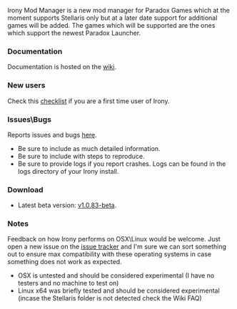 Irony Mod Manager is a new mod manager for Paradox Games which at the moment supports Stellaris only but at a later date support for additional games will be added. The games which will be supported are the ones which support the newest Paradox Launcher.

### Documentation
Documentation is hosted on the [wiki](https://github.com/bcssov/IronyModManager/wiki).

### New users
Check this [checklist](https://github.com/bcssov/IronyModManager/wiki/New-User-Checklist) if you are a first time user of Irony.

### Issues\Bugs
Reports issues and bugs [here](https://github.com/bcssov/IronyModManager/issues). 
* Be sure to include as much detailed information.
* Be sure to include with steps to reproduce.
* Be sure to provide logs if you report crashes. Logs can be found in the logs directory of your Irony install.

### Download
* Latest beta version: [v1.0.83-beta](https://github.com/bcssov/IronyModManager/releases/tag/v1.0.83-beta).

### Notes
Feedback on how Irony performs on OSX\Linux would be welcome. Just open a new issue on the [issue tracker](https://github.com/bcssov/IronyModManager/issues) and I'm sure we can sort something out to ensure max compatibility with these operating systems in case something does not work as expected.

* OSX is untested and should be considered experimental (I have no testers and no machine to test on)
* Linux x64 was briefly tested and should be considered experimental (incase the Stellaris folder is not detected check the Wiki FAQ)

